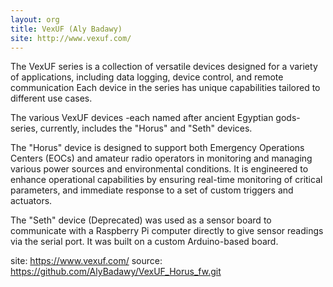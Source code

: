 ```yaml
---
layout: org
title: VexUF (Aly Badawy)
site: http://www.vexuf.com/
---
```


The VexUF series is a collection of versatile devices designed for a variety of
applications, including data logging, device control, and remote communication
Each device in the series has unique capabilities tailored to different use
cases.

The various VexUF devices -each named after ancient Egyptian gods- series,
currently, includes the "Horus" and "Seth" devices.

The "Horus" device is designed to support both Emergency Operations Centers
(EOCs) and amateur radio operators in monitoring and managing various power
sources and environmental conditions. It is engineered to enhance operational
capabilities by ensuring real-time monitoring of critical parameters, and
immediate response to a set of custom triggers and actuators.

The "Seth" device (Deprecated) was used as a sensor board to communicate with
a Raspberry Pi computer directly to give sensor readings via the serial port.
It was built on a custom Arduino-based board.

site: https://www.vexuf.com/
source: https://github.com/AlyBadawy/VexUF_Horus_fw.git

